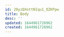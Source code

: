 ```yaml
---
id: 20yzQXottNIqu1_OZKPpw
title: Body
desc: ''
updated: 1644961726962
created: 1644961726962
---
```



